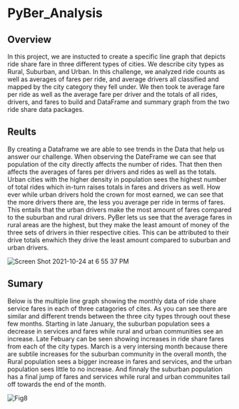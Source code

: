 # PyBer_Analysis
## Overview
In this project, we are instucted to create a specific line graph that depicts ride share fare in three different types of cities. We describe city types as Rural, Suburban, and Urban. In this challenge, we analyzed ride counts as well as averages of fares per ride, and average drivers all classified and mapped by the city category they fell under. We then took te average fare per ride as well as the average fare per driver and the totals of all rides, drivers, and fares to build and DataFrame and summary graph from the two ride share data packages. 
## Reults 
By creating a Dataframe we are able to see trends in the Data that help us answer our challenge.
When observing the DateFrame we can see that population of the city directly affects the number of rides. That then then affects the averages of fares per drivers and rides as well as the totals. Urban cities with the higher density in population sees the highest number of total rides which in-turn raises totals in fares and drivers as well. How ever while urban drivers hold the crown for most earned, we can see that the more drivers there are, the less you average per ride in terms of fares. This entails that the urban drivers make the most amount of fares compared to the suburban and rural drivers. PyBer lets us see that the average fares in rural  areas are the highest, but they make the least amount of money of the three sets of drivers in thier respective cities. This can be attributed to their drive totals enwhich they drive the least amount compared to suburban and urban drivers.
	
	
![Screen Shot 2021-10-24 at 6 55 37 PM](https://user-images.githubusercontent.com/90801814/138623322-5b837e22-b9a8-4565-96d2-5cd2e121ff84.png)
	
## Sumary	
Below is the multiple line graph showing the monthly data of ride share service fares in each of three catagories of cites. As you can see there are similar and different trends between the three city types through oout these few months. Starting in late January, the suburban population sees a decrease in services and fares while rural and urban communities see an increase. Late Febuary can be seen showing increases in ride share fares from each of the city types. March is a very intersing month because there are subtile increases for the suburban community in the overall month, the Rural population sees a bigger increase in fares and services, and the urban population sees little to no increase. And finnaly the suburban population has a final jump of fares and services while rural and urban communites tail off towards the end of the month. 
	
	
![Fig8](https://user-images.githubusercontent.com/90801814/138638473-ed090a6b-e04e-4082-8606-f00e764dfaa0.png)

	





